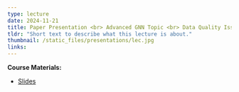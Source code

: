 ```yaml
---
type: lecture
date: 2024-11-21
title: Paper Presentation <br> Advanced GNN Topic <br> Data Quality Issue
tldr: "Short text to describe what this lecture is about."
thumbnail: /static_files/presentations/lec.jpg
links: 
---
```

**Course Materials:**
- [Slides](/static_files/presentations/slides_lec_16.pdf)

